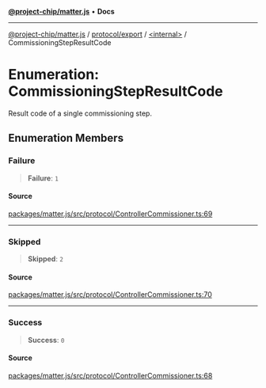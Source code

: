 [**@project-chip/matter.js**](../../../../README.md) • **Docs**

***

[@project-chip/matter.js](../../../../modules.md) / [protocol/export](../../README.md) / [\<internal\>](../README.md) / CommissioningStepResultCode

# Enumeration: CommissioningStepResultCode

Result code of a single commissioning step.

## Enumeration Members

### Failure

> **Failure**: `1`

#### Source

[packages/matter.js/src/protocol/ControllerCommissioner.ts:69](https://github.com/project-chip/matter.js/blob/7a8cbb56b87d4ccf34bec5a9a95ab40a1711324f/packages/matter.js/src/protocol/ControllerCommissioner.ts#L69)

***

### Skipped

> **Skipped**: `2`

#### Source

[packages/matter.js/src/protocol/ControllerCommissioner.ts:70](https://github.com/project-chip/matter.js/blob/7a8cbb56b87d4ccf34bec5a9a95ab40a1711324f/packages/matter.js/src/protocol/ControllerCommissioner.ts#L70)

***

### Success

> **Success**: `0`

#### Source

[packages/matter.js/src/protocol/ControllerCommissioner.ts:68](https://github.com/project-chip/matter.js/blob/7a8cbb56b87d4ccf34bec5a9a95ab40a1711324f/packages/matter.js/src/protocol/ControllerCommissioner.ts#L68)
